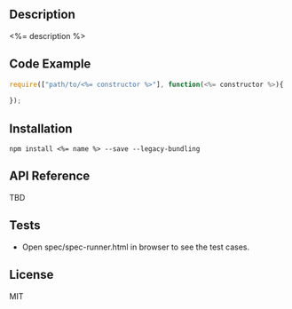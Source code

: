 ## Description

<%= description %>

## Code Example

```js
require(["path/to/<%= constructor %>"], function(<%= constructor %>){
    
});
```

## Installation

`npm install <%= name %> --save --legacy-bundling`

## API Reference

TBD

## Tests

- Open spec/spec-runner.html in browser to see the test cases.

## License

MIT